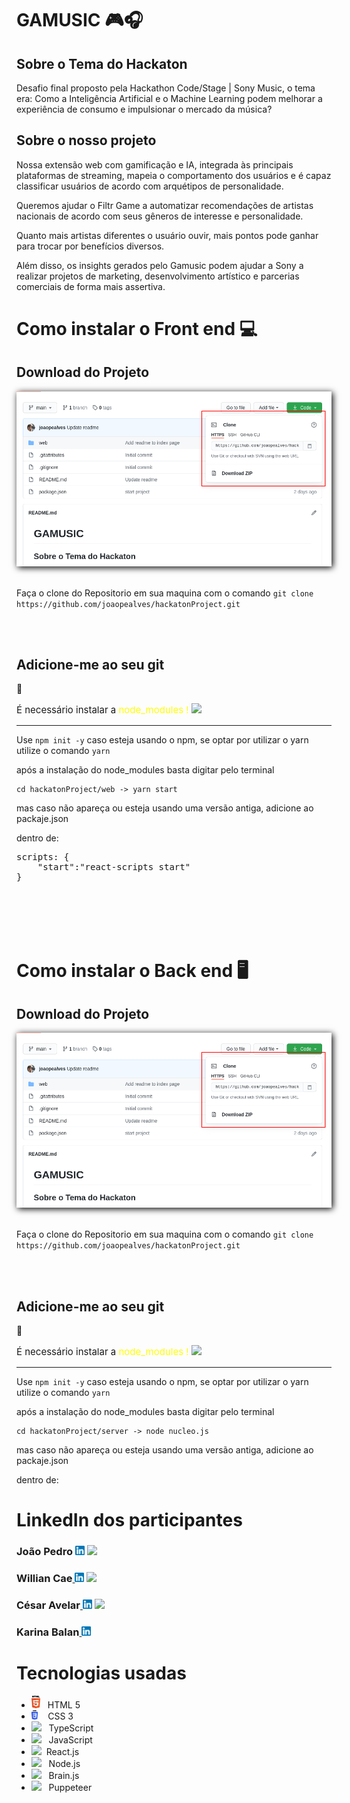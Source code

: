# GAMUSIC 🎮🎧

## Sobre o Tema do Hackaton

Desafio final proposto pela Hackathon Code/Stage | Sony Music, o tema era: Como a Inteligência Artificial e o Machine Learning podem melhorar a experiência de consumo e impulsionar o mercado da música?

## Sobre o nosso projeto

Nossa extensão web com gamificação e IA, integrada às principais plataformas de streaming, mapeia o comportamento dos usuários e é capaz classificar usuários de acordo com arquétipos de personalidade.

Queremos ajudar o Filtr Game a automatizar recomendações de artistas nacionais de acordo com seus gêneros de interesse e personalidade.

Quanto mais artistas diferentes o usuário ouvir, mais pontos pode ganhar para trocar por benefícios diversos.

Além disso, os insights gerados pelo Gamusic podem ajudar a Sony a realizar projetos de marketing, desenvolvimento artístico e parcerias comerciais de forma mais assertiva.

<h1> Como instalar o Front end 💻</h1> 
<h2>Download do Projeto</h2>
    <img src="gitDocs/clone_download.png" alt="" srcset="" style="box-shadow: 2px 2px 10px black">
    <br><br>
    <p>Faça o clone do Repositorio em sua maquina com o comando <code>git clone https://github.com/joaopealves/hackatonProject.git</code></p>
<br><br>
<h2><strong>Adicione-me ao seu git</strong> </h2>🚀
<p style="font-size:15px;">É necessário instalar a <span style="color: yellow; ">node_modules ! </span><img src="https://upload.wikimedia.org/wikipedia/commons/9/99/OOjs_UI_icon_alert-yellow.svg" width="13px"/></p>
<hr>

Use <code>npm init -y</code> caso esteja usando o npm, se optar por utilizar o yarn utilize o comando <code>yarn</code>

<p>após a instalação do node_modules basta digitar pelo terminal</p>

    cd hackatonProject/web -> yarn start

mas caso não apareça ou esteja usando uma versão antiga, adicione ao packaje.json

dentro de:

<pre>scripts: {
    "start":"react-scripts start"
}</pre>
<br>
<br>
<br>
<br>
<h1> Como instalar o Back end 🖥</h1> 
<h2>Download do Projeto</h2>
    <img src="gitDocs/clone_download.png" alt="" srcset="" style="box-shadow: 2px 2px 10px black">
    <br><br>
    <p>Faça o clone do Repositorio em sua maquina com o comando <code>git clone https://github.com/joaopealves/hackatonProject.git</code></p>
<br><br>
<h2><strong>Adicione-me ao seu git</strong></h2> 🚀
<p style="font-size:15px;">É necessário instalar a <span style="color: yellow; ">node_modules ! </span><img src="https://upload.wikimedia.org/wikipedia/commons/9/99/OOjs_UI_icon_alert-yellow.svg" width="13px"/></p>
<hr>

Use <code>npm init -y</code> caso esteja usando o npm, se optar por utilizar o yarn utilize o comando <code>yarn</code>

<p>após a instalação do node_modules basta digitar pelo terminal</p>

    cd hackatonProject/server -> node nucleo.js

mas caso não apareça ou esteja usando uma versão antiga, adicione ao packaje.json

dentro de:

# LinkedIn dos participantes

<h3>João Pedro <a target="_blank" href="https://www.linkedin.com/in/joão-pedro-alves-910858163/"><img src="gitDocs/linkedin.png" height="15px"></a> <a target="_blank" href="https://github.com/joaopealves"><img src="https://github.githubassets.com/images/modules/logos_page/GitHub-Mark.png" height="15px"></a><h3>

<h3>Willian Cae<a target="_blank" target:Blnk href="https://www.linkedin.com/in/willian-caetano-670546185/">
 <img src="gitDocs/linkedin.png" height="15px"></a> <a target="_blank" href="https://github.com/williancae"><img src="https://github.githubassets.com/images/modules/logos_page/GitHub-Mark.png" height="15px"></a><h3>
 <h3>César Avelar<a target="_blank" href="https://www.linkedin.com/in/césar-avelar-287a14189/">
 <img src="gitDocs/linkedin.png" height="15px"></a> <a target="_blank" href="https://github.com/cesarxexeu"><img src="https://github.githubassets.com/images/modules/logos_page/GitHub-Mark.png" height="15px"></a><h3>

<h3>Karina Balan<a target="_blank" href="https://www.linkedin.com/in/karina-balan-julio-207b6299/">
 <img src="gitDocs/linkedin.png" height="15px"></a> <h3>

# Tecnologias usadas

<ul>
    <li><img src="gitDocs/html.png" height="20px">&nbsp;&nbsp;&nbsp;HTML 5</li>
    <li><img src="gitDocs/css.png" height="15px">&nbsp;&nbsp;&nbsp; CSS 3 </li>
    <li><img src="https://miro.medium.com/max/700/1*mn6bOs7s6Qbao15PMNRyOA.png" height="15px">&nbsp;&nbsp;&nbsp;TypeScript</li>
    <li><img src="https://upload.wikimedia.org/wikipedia/commons/9/99/Unofficial_JavaScript_logo_2.svg" height="15px">&nbsp;&nbsp;&nbsp;JavaScript</li>
    <li><img src="https://upload.wikimedia.org/wikipedia/commons/a/a7/React-icon.svg" height="15px">&nbsp;&nbsp;React.js</li>
    <li><img src="https://miro.medium.com/max/400/1*7xUxphx7WwttvlFu5gVvVw.png" height="15px">&nbsp;&nbsp;&nbsp;Node.js</li>
    <li><img src="https://avatars2.githubusercontent.com/u/23732838?s=200&v=4" height="15px">&nbsp;&nbsp;&nbsp;Brain.js</li>
    <li><img src="https://avatars0.githubusercontent.com/u/6906516?s=200&v=4" height="15px">&nbsp;&nbsp;&nbsp;Puppeteer</li>

</ul>
